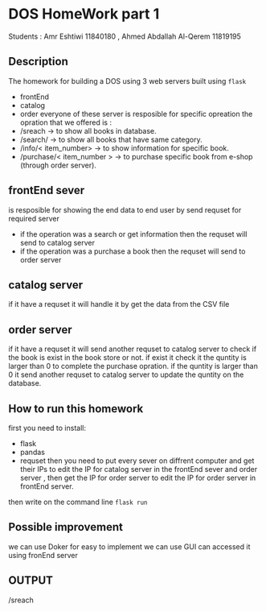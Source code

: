 # DOS HomeWork part 1

Students : Amr Eshtiwi 11840180 , Ahmed Abdallah Al-Qerem 11819195

## Description

The homework for building a DOS using 3 web servers built using `flask`

- frontEnd
- catalog
- order
  everyone of these server is resposible for specific opreation
  the opration that we offered is :
- /sreach -> to show all books in database.
- /search/<category> -> to show all books that have same category.
- /info/< item_number> -> to show information for specific book.
- /purchase/< item_number > -> to purchase specific book from e-shop (through order server).

## frontEnd sever

is resposible for showing the end data to end user by send requset for required server

- if the operation was a search or get information then the requset will send to catalog server
- if the operation was a purchase a book then the requset will send to order server

## catalog server

if it have a requset it will handle it by get the data from the CSV file

## order server

if it have a requset it will send another requset to catalog server to check if the book is exist in the book store or not.
if exist it check it the quntity is larger than 0 to complete the purchase opration.
if the quntity is larger than 0 it send another requset to catalog server to update the quntity on the database.

## How to run this homework

first you need to install:

- flask
- pandas
- requset
  then you need to put every sever on diffrent computer and get their IPs to edit the IP for catalog server in the frontEnd sever and order server , then get the IP for order server to edit the IP for order server in frontEnd server.

then write on the command line `flask run`

## Possible improvement

we can use Doker for easy to implement
we can use GUI can accessed it using fronEnd server

## OUTPUT

/sreach
